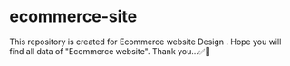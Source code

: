 # ecommerce-site
This repository is created for Ecommerce website Design . Hope you will find all data of "Ecommerce website". Thank you...✅📶
